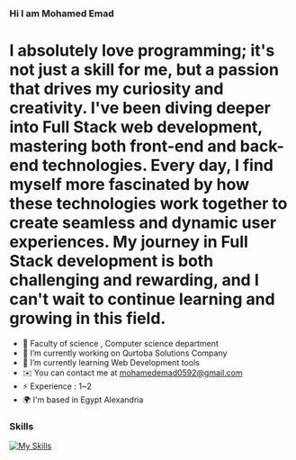 ### Hi I am Mohamed Emad

# I absolutely love programming; it's not just a skill for me, but a passion that drives my curiosity and creativity. I've been diving deeper into Full Stack web development, mastering both front-end and back-end technologies. Every day, I find myself more fascinated by how these technologies work together to create seamless and dynamic user experiences. My journey in Full Stack development is both challenging and rewarding, and I can't wait to continue learning and growing in this field.

- :school: Faculty of science , Computer science department 
- 🔭 I’m currently working on Qurtoba Solutions Company
- 🌱 I’m currently learning Web Development tools
- ✉️  You can contact me at mohamedemad0592@gmail.com
- ⚡ Experience : 1~2
- 🌍  I'm based in Egypt Alexandria


### Skills

[![My Skills](https://skillicons.dev/icons?i=html,css,javascript,bootstrap,jquery,php,mysql,laravel,graphql,github&perline=5)](https://skillicons.dev)

